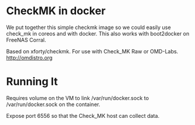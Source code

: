 # CheckMK in docker

We put together this simple checkmk image so we could easily use check_mk
in coreos and with docker. This also works with boot2docker on FreeNAS Corral.

Based on xforty/checkmk.  For use with Check_MK Raw or OMD-Labs. http://omdistro.org

# Running It

Requires volume on the VM to link /var/run/docker.sock to /var/run/docker.sock on the container.

Expose port 6556 so that the Check_MK host can collect data.
